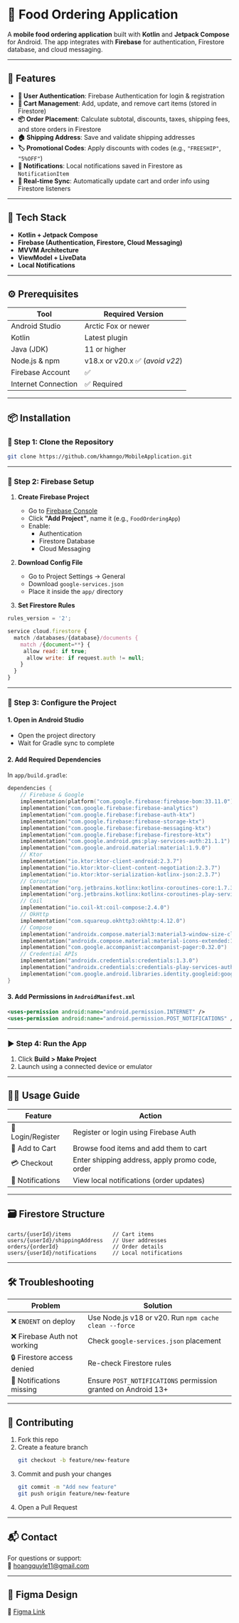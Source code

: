 # 🍔 Food Ordering Application

A **mobile food ordering application** built with **Kotlin** and **Jetpack Compose** for Android. The app integrates with **Firebase** for authentication, Firestore database, and cloud messaging.

---

## 📱 Features

- **🔐 User Authentication**: Firebase Authentication for login & registration  
- **🛒 Cart Management**: Add, update, and remove cart items (stored in Firestore)  
- **📦 Order Placement**: Calculate subtotal, discounts, taxes, shipping fees, and store orders in Firestore  
- **🏠 Shipping Address**: Save and validate shipping addresses  
- **🏷️ Promotional Codes**: Apply discounts with codes (e.g., `"FREESHIP"`, `"5%OFF"`)  
- **🔔 Notifications**: Local notifications saved in Firestore as `NotificationItem`  
- **🔄 Real-time Sync**: Automatically update cart and order info using Firestore listeners  

---

## 🚀 Tech Stack

- **Kotlin + Jetpack Compose**  
- **Firebase (Authentication, Firestore, Cloud Messaging)**  
- **MVVM Architecture**  
- **ViewModel + LiveData**  
- **Local Notifications**  

---

## ⚙️ Prerequisites

| Tool                | Required Version     |
|---------------------|----------------------|
| Android Studio      | Arctic Fox or newer  |
| Kotlin              | Latest plugin        |
| Java (JDK)          | 11 or higher         |
| Node.js & npm       | v18.x or v20.x ✅ (*avoid v22*) |
| Firebase Account    | ✅                   |
| Internet Connection | ✅ Required          |

---

## 📦 Installation

### 🔁 Step 1: Clone the Repository

```bash
git clone https://github.com/khamngo/MobileApplication.git
```

---

### 🔧 Step 2: Firebase Setup

1. **Create Firebase Project**
   - Go to [Firebase Console](https://console.firebase.google.com/)
   - Click **"Add Project"**, name it (e.g., `FoodOrderingApp`)
   - Enable:
     - Authentication
     - Firestore Database
     - Cloud Messaging

2. **Download Config File**
   - Go to Project Settings → General  
   - Download `google-services.json`  
   - Place it inside the `app/` directory

3. **Set Firestore Rules**

```js
rules_version = '2';

service cloud.firestore {
  match /databases/{database}/documents {
    match /{document=**} {
     allow read: if true; 
      allow write: if request.auth != null; 
    }
  }
}
```

---

### 🧱 Step 3: Configure the Project

#### 1. Open in Android Studio
- Open the project directory
- Wait for Gradle sync to complete

#### 2. Add Required Dependencies

In `app/build.gradle`:

```kotlin
dependencies {
    // Firebase & Google
    implementation(platform("com.google.firebase:firebase-bom:33.11.0"))
    implementation("com.google.firebase:firebase-analytics")
    implementation("com.google.firebase:firebase-auth-ktx")
    implementation("com.google.firebase:firebase-storage-ktx")
    implementation("com.google.firebase:firebase-messaging-ktx")
    implementation("com.google.firebase:firebase-firestore-ktx")
    implementation("com.google.android.gms:play-services-auth:21.1.1")
    implementation("com.google.android.material:material:1.9.0")
    // Ktor
    implementation("io.ktor:ktor-client-android:2.3.7")
    implementation("io.ktor:ktor-client-content-negotiation:2.3.7")
    implementation("io.ktor:ktor-serialization-kotlinx-json:2.3.7")
    // Coroutine
    implementation("org.jetbrains.kotlinx:kotlinx-coroutines-core:1.7.3")
    implementation("org.jetbrains.kotlinx:kotlinx-coroutines-play-services:1.7.3")
    // Coil
    implementation("io.coil-kt:coil-compose:2.4.0")
    // OkHttp
    implementation("com.squareup.okhttp3:okhttp:4.12.0")
    // Compose
    implementation("androidx.compose.material3:material3-window-size-class:1.1.0")
    implementation("androidx.compose.material:material-icons-extended:1.5.0")
    implementation("com.google.accompanist:accompanist-pager:0.32.0")
    // Credential APIs
    implementation("androidx.credentials:credentials:1.3.0")
    implementation("androidx.credentials:credentials-play-services-auth:1.3.0")
    implementation("com.google.android.libraries.identity.googleid:googleid:1.1.1")
}
```

#### 3. Add Permissions in `AndroidManifest.xml`

```xml
<uses-permission android:name="android.permission.INTERNET" />
<uses-permission android:name="android.permission.POST_NOTIFICATIONS" />
```

---

### ▶️ Step 4: Run the App

1. Click **Build > Make Project**
2. Launch using a connected device or emulator

---

## 🧑‍💻 Usage Guide

| Feature         | Action                                         |
|-----------------|------------------------------------------------|
| 🔐 Login/Register | Register or login using Firebase Auth        |
| 🛒 Add to Cart   | Browse food items and add them to cart        |
| 💳 Checkout      | Enter shipping address, apply promo code, order |
| 🔔 Notifications | View local notifications (order updates)     |

---

## 🗃️ Firestore Structure

```
carts/{userId}/items             // Cart items
users/{userId}/shippingAddress   // User addresses
orders/{orderId}                 // Order details
users/{userId}/notifications     // Local notifications
```

---

## 🛠️ Troubleshooting

| Problem                     | Solution |
|-----------------------------|----------|
| ❌ `ENOENT` on deploy        | Use Node.js v18 or v20. Run `npm cache clean --force` |
| ❌ Firebase Auth not working | Check `google-services.json` placement |
| 🔒 Firestore access denied   | Re-check Firestore rules |
| 🔕 Notifications missing     | Ensure `POST_NOTIFICATIONS` permission granted on Android 13+ |

---

## 🧩 Contributing

1. Fork this repo
2. Create a feature branch  
   ```bash
   git checkout -b feature/new-feature
   ```
3. Commit and push your changes  
   ```bash
   git commit -m "Add new feature"
   git push origin feature/new-feature
   ```
4. Open a Pull Request

---

## 📬 Contact

For questions or support:  
📧 [hoangquyle11@gmail.com](mailto:hoangquyle11@gmail.com)

---

## 🎨 Figma Design

🔗 [Figma Link](https://www.figma.com/design/nL7WPVvpkNuyt2ISamGSgg/Ung-Dung?node-id=0-1&t=d76lABNB3dorc4Jw-1)
